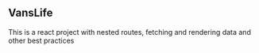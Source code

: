## VansLife

This is a react project with nested routes, fetching and rendering data and other best practices
